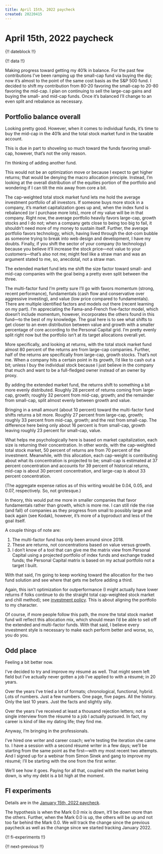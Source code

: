 ```yaml
---
title: April 15th, 2022 paycheck
created: 20220415
---
```


# April 15th, 2022 paycheck

{!! dateblock !!}

{!! data !!}

Making progress toward getting my 401k in balance. For the past few contributions I’ve been ramping up the small-cap fund via buying the dip; now it’s almost to the point of the same cost basis as the S&P 500 fund. I decided to shift my contribution from 80-20 favoring the small-cap to 20-80 favoring the mid-cap. I plan on continuing to sell the large-cap gains and buying the small- and mid-cap funds. Once it’s balanced I’ll change to an even split and rebalance as necessary.

## Portfolio balance overall

Looking pretty good. However, when it comes to individual funds, it’s time to buy the mid-cap in the 401k and the total stock market fund in the taxable account.

This is due in part to shoveling so much toward the funds favoring small-cap, however, that’s not the only reason.

I’m thinking of adding another fund.

This would not be an optimization move or because I expect to get higher returns; that would be denying the macro allocation principle. Instead, I’m looking at the overall distribution of the equities portion of the portfolio and wondering if I can tilt the mix away from core a bit.

The cap-weighted total stock market fund lets me hold the average investment portfolio of all investors. If someone buys more stock in a company, it’s market capitalization goes up and, when the index fund is rebalanced (or I purchase more lots), more of my value will be in that company. Right now, the average portfolio heavily favors large-cap, growth stocks and I do not; when a company gets close to being too big to fail, it shouldn’t need more of my money to sustain itself. Further, the average portfolio favors technology, which, having lived through the dot-com bubble as someone trying to break into web design and development, I have my doubts. Finally, if you shift the sector of your company (to technology) because you believe it’ll increase the stock price—not value to your customers—that’s also not me; might feel like a straw man and was an argument stated to me, so, anecdotal, not a straw man.

The extended market fund lets me shift the size factor toward small- and mid-cap companies with the goal being a pretty even split between the three.

The multi-factor fund I’m pretty sure I’ll go with favors momentum (strong, recent performance), fundamentals (cash flow and conservative over aggressive investing), and value (low price compared to fundamentals). There are multiple identified factors and models out there (recent learning on my part). I’m appreciating the Fama-and-French five-factor model, which doesn’t include momentum, however, incorporates the others found in this fund—to the best of my knowledge. The goal here is to see what shifts to get closer to an even distribution between value and growth with a smaller percentage of core according to the Personal Capital grid. I’m pretty evenly split right now but the portfolio isn’t at its target allocations overall yet.

More specifically, and looking at returns, with the total stock market fund almost 80 percent of the returns are from large-cap companies. Further, half of the returns are specifically from large-cap, growth stocks. That’s not me. When a company hits a certain point in its growth, I’d like to cash out a bit; unless I buy the individual stock because I just believe in the company that much and want to be a full-fledged owner instead of an owner by proxy.

By adding the extended market fund, the returns shift to something a bit more evenly distributed. Roughly 28 percent of returns coming from large-cap, growth; roughly 32 percent from mid-cap, growth; and the remainder from small-cap, split almost evenly between growth and value.

Bringing in a small amount (about 10 percent) toward the multi-factor fund shifts returns a bit more. Roughly 27 percent from large-cap, growth; roughly 33 percent from mid-cap, growth; and the rest from small-cap. The difference here being only about 16 percent is from small-cap, growth leaving roughly 23 percent for small-cap, value.

What helps me psychologically here is based on market capitalization, each size is returning their concentration. In other words, with the cap-weighted total stock market, 50 percent of returns are from 70 percent of the investment. Meanwhile, with this allocation, each cap-weight is contributing about what its concentration is projected to be; small-cap is estimated at 37 percent concentration and accounts for 39 percent of historical returns, mid-cap is about 30 percent concentration, and large-cap is about 33 percent concentration.

(The aggregate expense ratios as of this writing would be 0.04, 0.05, and 0.07, respectively. So, not grotesque.)

In theory, this would put me more in smaller companies that favor fundamentals rather than growth, which is more me. I can still ride the rise (and fall) of companies as they progress from small to possibly large and back again (see Kodak), however, it’s more of a byproduct and less of the goal itself.

A couple things of note are:

1. The multi-factor fund has only been around since 2018.
2. These are returns, not concentrations based on value versus growth.
3. I don’t know of a tool that can give me the matrix view from Personal Capital using a projected portfolio of index funds and exchange traded funds; the Personal Capital matrix is based on my actual portfolio not a target I built.

With that said, I’m going to keep working toward the allocation for the two fund solution and see where that gets me before adding a third.

Again, this isn’t optimization for outperformance (I might actually have lower returns if folks continue to do the straight total cap-weighted stock market and chill method); see [investment policy](/experiences/finances/investment-policy/). This is about aligning the portfolio to my character.

Of course, if more people follow this path, the more the total stock market fund will reflect this allocation mix, which should mean I’d be able to sell off the extended and multi-factor funds. With that said, I believe every investment style is necessary to make each perform better and worse, so, you do you.

## Odd place

Feeling a bit better now.

I’ve decided to try and improve my résumé as well. That might seem left field but I’ve actually never gotten a job I’ve applied to with a résumé; in 20 years.

Over the years I’ve tried a lot of formats; chronological, functional, hybrid. Lots of numbers. Just a few numbers. One page, five pages. All the history. Only the last 10 years. Just the facts and slightly silly.

Over the years I’ve received at least a thousand rejection letters; not a single interview from the résumé to a job I actually pursued. In fact, my career is kind of like my dating life; they find me.

Anyway, I’m bringing in the professionals.

I’ve hired one writer and career coach; we’re testing the iteration she came to. I have a session with a second résumé writer in a few days; we’ll be starting from the same point as the first—with my most recent two attempts. And I signed up for a webinar from Simon Sinek and gang to improve my résumé; I’ll be starting with the one from the first writer.

We’ll see how it goes. Paying for all that, coupled with the market being down, is why my debt is a bit high at the moment.

## FI experiments

Details are in the [January 15th, 2022 paycheck](/experiences/finances/paycheck-to-paycheck/20220115/#fi-experiments).

The hypothesis is when the Mark 0.0 mix is down, it‘ll be down more than the others. Further, when the Mark 0.0 is up, the others will be up and not too far behind the Mark 0.0. We will track the change since the previous paycheck as well as the change since we started tracking January 2022.

{!! fi-experiments !!}

{!! next-previous !!}
